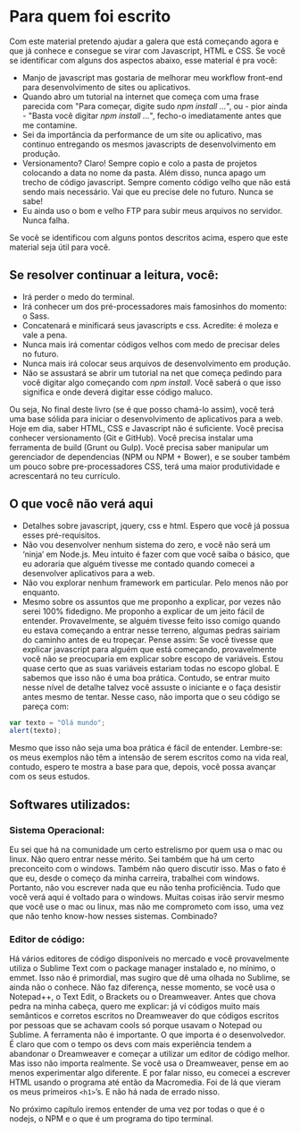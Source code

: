 # Para quem foi escrito


Com este material pretendo ajudar a galera que está começando agora e que já conhece e consegue se virar com Javascript, HTML e CSS. Se você se identificar com alguns dos aspectos abaixo, esse material é pra você:

* Manjo de javascript mas gostaria de melhorar meu workflow front-end para desenvolvimento de sites ou aplicativos.
* Quando abro um tutorial na internet que começa com uma frase parecida com "Para começar, digite sudo *npm install …*", ou - pior ainda - "Basta você digitar *npm install …*", fecho-o imediatamente antes que me contamine.
* Sei da importância da performance de um site ou aplicativo, mas continuo entregando os mesmos javascripts de desenvolvimento em produção. 
* Versionamento? Claro! Sempre copio e colo a pasta de projetos colocando a data no nome da pasta. Além disso, nunca apago um trecho de código javascript. Sempre comento código velho que não está sendo mais necessário. Vai que eu precise dele no futuro. Nunca se sabe!
* Eu ainda uso o bom e velho FTP para subir meus arquivos no servidor. Nunca falha.


Se você se identificou com alguns pontos descritos acima, espero que este material seja útil para você.


## Se resolver continuar a leitura, você:


* Irá perder o medo do terminal.
* Irá conhecer um dos pré-processadores mais famosinhos do momento: o Sass.
* Concatenará e minificará seus javascripts e css. Acredite: é moleza e vale a pena.
* Nunca mais irá comentar códigos velhos com medo de precisar deles no futuro.
* Nunca mais irá colocar seus arquivos de desenvolvimento em produção.
* Não se assustará se abrir um tutorial na net que começa pedindo para você digitar algo começando com *npm install*. Você saberá o que isso significa e onde deverá digitar esse código maluco.


Ou seja, No final deste livro (se é que posso chamá-lo assim), você terá uma base sólida para iniciar o desenvolvimento de aplicativos para a web. Hoje em dia, saber HTML, CSS e Javascript não é suficiente. Você precisa conhecer versionamento (Git e GitHub). Você precisa instalar uma ferramenta de build (Grunt ou Gulp). Você precisa saber manipular um gerenciador de dependencias (NPM ou NPM + Bower), e se souber também um pouco sobre pre-processadores CSS, terá uma maior produtividade e acrescentará no teu currículo.


## O que você não verá aqui


* Detalhes sobre javascript, jquery, css e html. Espero que você já possua esses pré-requisitos.
* Não vou desenvolver nenhum sistema do zero, e você não será um ‘ninja’ em Node.js. Meu intuito é fazer com que você saiba o básico, que eu adoraria que alguém tivesse me contado quando comecei a desenvolver aplicativos para a web.
* Não vou explorar nenhum framework em particular. Pelo menos não por enquanto. 
* Mesmo sobre os assuntos que me proponho a explicar, por vezes não serei 100% fidedigno. Me proponho a explicar de um jeito fácil de entender. Provavelmente, se alguém tivesse feito isso comigo quando eu estava começando a entrar nesse terreno, algumas pedras sairiam do caminho antes de eu tropeçar. Pense assim: Se você tivesse que explicar javascript para alguém que está começando, provavelmente você não se preocuparia em explicar sobre escopo de variáveis.  Estou quase certo que as suas variáveis estariam todas no escopo global. E sabemos que isso não é uma boa prática. Contudo, se entrar muito nesse nível de detalhe talvez você assuste o iniciante e o faça desistir antes mesmo de tentar. Nesse caso, não importa que o seu código se pareça com:  
``` javascript 
var texto = "Olá mundo";
alert(texto);
```
Mesmo que isso não seja uma boa prática é fácil de entender. Lembre-se: os meus exemplos não têm a intensão de serem escritos como na vida real, contudo, espero te mostra a base para que, depois, você possa avançar com os seus estudos.


## Softwares utilizados:


### Sistema Operacional:


Eu sei que há na comunidade um certo estrelismo por quem usa o mac ou linux. Não quero entrar nesse mérito. Sei também que há um certo preconceito com o windows. Também não quero discutir isso. Mas o fato é que eu, desde o começo da minha carreira, trabalhei com windows. Portanto, não vou escrever nada que eu não tenha proficiência. Tudo que você verá aqui é voltado para o windows. Muitas coisas irão servir mesmo que você use o mac ou linux, mas não me comprometo com isso, uma vez que não tenho know-how nesses sistemas. Combinado?


### Editor de código:


Há vários editores de código disponíveis no mercado e você provavelmente utiliza o Sublime Text com o package manager instalado e, no mínimo, o emmet. Isso não é primordial, mas sugiro que dê uma olhada no Sublime, se ainda não o conhece. 
Não faz diferença, nesse momento, se você usa o Notepad++, o Text Edit, o Brackets ou o Dreamweaver. Antes que chova pedra na minha cabeça, quero me explicar: já ví códigos muito mais semânticos e corretos escritos no Dreamweaver do que códigos escritos por pessoas que se achavam cools só porque usavam o Notepad ou Sublime. A ferramenta não é importante. O que importa é o desenvolvedor. É claro que com o tempo os devs com mais experiência tendem a abandonar o Dreamweaver e começar a utilizar um editor de código melhor. Mas isso não importa realmente. Se você usa o Dreamweaver, pense em ao menos experimentar algo diferente. E por falar nisso, eu comecei a escrever HTML usando o programa até então da Macromedia. Foi de lá que vieram os meus primeiros ```<h1>```’s. E não há nada de errado nisso.



No próximo capítulo iremos entender de uma vez por todas o que é o nodejs, o NPM e o que é um programa do tipo terminal. 
